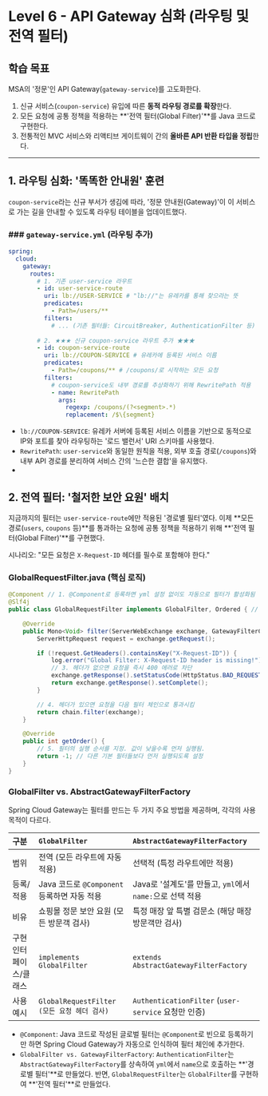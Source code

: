 # Level 6 - API Gateway 심화 (라우팅 및 전역 필터)

## 학습 목표
MSA의 '정문'인 API Gateway(`gateway-service`)를 고도화한다.
1.  신규 서비스(`coupon-service`) 유입에 따른 **동적 라우팅 경로를 확장**한다.
2.  모든 요청에 공통 정책을 적용하는 **'전역 필터(Global Filter)'**를 Java 코드로 구현한다.
3.  전통적인 MVC 서비스와 리액티브 게이트웨이 간의 **올바른 API 반환 타입을 정립**한다.

---

## 1. 라우팅 심화: '똑똑한 안내원' 훈련

`coupon-service`라는 신규 부서가 생김에 따라, '정문 안내원(Gateway)'이 이 서비스로 가는 길을 안내할 수 있도록 라우팅 테이블을 업데이트했다.

### ### `gateway-service.yml` (라우팅 추가)
```yaml
spring:
  cloud:
    gateway:
      routes:
        # 1. 기존 user-service 라우트
        - id: user-service-route
          uri: lb://USER-SERVICE # "lb://"는 유레카를 통해 찾으라는 뜻
          predicates:
            - Path=/users/**
          filters:
            # ... (기존 필터들: CircuitBreaker, AuthenticationFilter 등) ...
        
        # 2. ★★★ 신규 coupon-service 라우트 추가 ★★★
        - id: coupon-service-route
          uri: lb://COUPON-SERVICE # 유레카에 등록된 서비스 이름
          predicates:
            - Path=/coupons/** # /coupons/로 시작하는 모든 요청
          filters:
            # coupon-service도 내부 경로를 추상화하기 위해 RewritePath 적용
            - name: RewritePath
              args:
                regexp: /coupons/(?<segment>.*)
                replacement: /$\{segment}
```

- `lb://COUPON-SERVICE`: 유레카 서버에 등록된 서비스 이름을 기반으로 동적으로 IP와 포트를 찾아 라우팅하는 '로드 밸런서' URI 스키마를 사용했다.
- `RewritePath`: `user-service`와 동일한 원칙을 적용, 외부 호출 경로(`/coupons`)와 내부 API 경로를 분리하여 서비스 간의 '느슨한 결합'을 유지했다.
- 
## 2. 전역 필터: '철저한 보안 요원' 배치

지금까지의 필터는 `user-service-route`에만 적용된 '경로별 필터'였다. 이제 **모든 경로(`users`, `coupons` 등)**를 통과하는 요청에 공통 정책을 적용하기 위해 **'전역 필터(Global Filter)'**를 구현했다.

시나리오: "모든 요청은 `X-Request-ID` 헤더를 필수로 포함해야 한다."

### GlobalRequestFilter.java (핵심 로직)
```java
@Component // 1. @Component로 등록하면 yml 설정 없이도 자동으로 필터가 활성화됨
@Slf4j
public class GlobalRequestFilter implements GlobalFilter, Ordered { // 2. GlobalFilter 구현

    @Override
    public Mono<Void> filter(ServerWebExchange exchange, GatewayFilterChain chain) {
        ServerHttpRequest request = exchange.getRequest();

        if (!request.GetHeaders().containsKey("X-Request-ID")) {
            log.error("Global Filter: X-Request-ID header is missing!");
            // 3. 헤더가 없으면 요청을 즉시 400 에러로 차단
            exchange.getResponse().setStatusCode(HttpStatus.BAD_REQUEST);
            return exchange.getResponse().setComplete();
        }

        // 4. 헤더가 있으면 요청을 다음 필터 체인으로 통과시킴
        return chain.filter(exchange);
    }

    @Override
    public int getOrder() {
        // 5. 필터의 실행 순서를 지정. 값이 낮을수록 먼저 실행됨.
        return -1; // 다른 기본 필터들보다 먼저 실행되도록 설정
    }
}
```

### GlobalFilter vs. AbstractGatewayFilterFactory

Spring Cloud Gateway는 필터를 만드는 두 가지 주요 방법을 제공하며, 각각의 사용 목적이 다르다.


| 구분 | `GlobalFilter` | `AbstractGatewayFilterFactory` |
|:----|:----|:----|
| 범위 | 전역 (모든 라우트에 자동 적용) | 선택적 (특정 라우트에만 적용) |
| 등록/적용 | Java 코드로 `@Component` 등록하면 자동 적용 | Java로 '설계도'를 만들고, `yml`에서 `name:`으로 선택 적용 |
| 비유 | 쇼핑몰 정문 보안 요원 (모든 방문객 검사) | 특정 매장 앞 특별 검문소 (해당 매장 방문객만 검사) |
| 구현 인터페이스/클래스 | `implements GlobalFilter` | `extends AbstractGatewayFilterFactory` |
| 사용 예시 | `GlobalRequestFilter (모든 요청 헤더 검사)` | `AuthenticationFilter` (`user-service` 요청만 인증) |

- `@Component`: Java 코드로 작성된 글로벌 필터는 `@Component`로 빈으로 등록하기만 하면 Spring Cloud Gateway가 자동으로 인식하여 필터 체인에 추가한다.
- `GlobalFilter vs. GatewayFilterFactory`: `AuthenticationFilter`는 `AbstractGatewayFilterFactory`를 상속하여 `yml`에서 `name`으로 호출하는 **'경로별 필터'**로 만들었다. 반면, `GlobalRequestFilter`는 `GlobalFilter`를 구현하여 **'전역 필터'**로 만들었다.